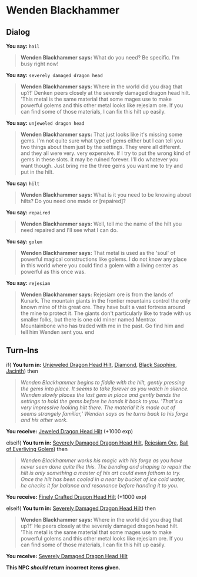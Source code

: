 # Wenden Blackhammer
## Dialog

**You say:** `hail`



>**Wenden Blackhammer says:** What do you need?  Be specific. I'm busy right now!

**You say:** `severely damaged dragon head`



>**Wenden Blackhammer says:** Where in the world did you drag that up?!' Denken peers closely at the severely damaged dragon head hilt. 'This metal is the same material that some mages use to make powerful golems and this other metal looks like rejesiam ore. If you can find some of those materials, I can fix this hilt up easily.

**You say:** `unjeweled dragon head`



>**Wenden Blackhammer says:** That just looks like it's missing some gems. I'm not quite sure what type of gems either but I can tell you two things about them just by the settings.  They were all different. and they all were very. very expensive. If I try to put the wrong kind of gems in these slots. it may be ruined forever.  I'll do whatever you want though. Just bring me the three gems you want me to try and put in the hilt.

**You say:** `hilt`



>**Wenden Blackhammer says:** What is it you need to be knowing about hilts?  Do you need one made or [repaired]?

**You say:** `repaired`



>**Wenden Blackhammer says:** Well, tell me the name of the hilt you need repaired and I'll see what I can do.

**You say:** `golem`



>**Wenden Blackhammer says:** That metal is used as the 'soul' of powerful magical constructions like golems. I do not know any place in this world where you could find a golem with a living center as powerful as this once was.

**You say:** `rejesiam`



>**Wenden Blackhammer says:** Rejesiam ore is from the lands of Kunark. The mountain giants in the frontier mountains control the only known mine of this great ore. They have built a vast fortress around the mine to protect it. The giants don't particularly like to trade with us smaller folks, but there is one old miner  named Mentrax Mountainbone who has traded with me in the past. Go find him and tell him Wenden sent you.
end

## Turn-Ins




if( **You turn in:** [Unjeweled Dragon Head Hilt](/item/20668), [Diamond](/item/10037), [Black Sapphire](/item/10036), [Jacinth](/item/10053)) then 


>*Wenden Blackhammer begins to fiddle with the hilt, gently pressing the gems into place. It seems to take forever as you watch in silence. Wenden slowly places the last gem in place and gently bends the settings to hold the gems before he hands it back to you. 'That's a very impressive looking hilt there. The material it is made out of seems strangely familiar,' Wenden says as he turns back to his forge and his other work.*


 **You receive:**  [Jeweled Dragon Head Hilt](/item/20671) (+1000 exp)

elseif( **You turn in:** [Severely Damaged Dragon Head Hilt](/item/20669), [Rejesiam Ore](/item/20666), [Ball of Everliving Golem](/item/20677)) then 


>*Wenden Blackhammer works his magic with his forge as you have never seen done quite like this. The bending and shaping to repair the hilt is only something a master of his art could even fathom to try. Once the hilt has been cooled in a near by bucket of ice cold water, he checks it for balance and resonance before handing it to you.*


 **You receive:**  [Finely Crafted Dragon Head Hilt](/item/20672) (+1000 exp)

elseif( **You turn in:** [Severely Damaged Dragon Head Hilt](/item/20669)) then


>**Wenden Blackhammer says:** Where in the world did you drag that up?!' He peers closely at the severely damaged dragon head hilt. 'This metal is the same material that some mages use to make powerful golems and this other metal looks like rejesiam ore. If you can find some of those materials, I can fix this hilt up easily.


 **You receive:**  [Severely Damaged Dragon Head Hilt](/item/20669) 

**This NPC *should* return incorrect items given.**


